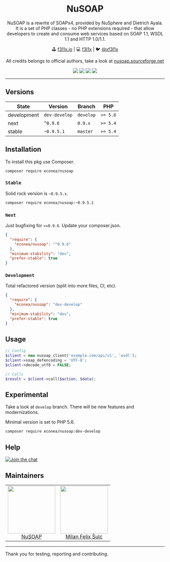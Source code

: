 <h1 align=center>NuSOAP</h1>

<p align=center>
NuSOAP is a rewrite of SOAPx4, provided by NuSphere and Dietrich Ayala. It is a set of PHP classes - no PHP extensions required - that allow developers to create and consume web services based on SOAP 1.1, WSDL 1.1 and HTTP 1.0/1.1.
</p>

<p align=center>
🕹 <a href="https://f3l1x.io">f3l1x.io</a> | 💻 <a href="https://github.com/f3l1x">f3l1x</a> | 🐦 <a href="https://twitter.com/xf3l1x">@xf3l1x</a>
</p>

<p align=center>
  All credits belongs to official authors, take a look at <a href="https://nusoap.sourceforge.net">nusoap.sourceforge.net</a>
</p>

<p align=center>
    <a href="https://travis-ci.org/econea/nusoap"><img src="https://img.shields.io/travis/econea/nusoap.svg?style=flat-square"></a>
    <a href="https://packagist.org/packages/econea/nusoap"><img src="https://img.shields.io/packagist/l/econea/nusoap.svg?style=flat-square"></a>
    <a href="https://packagist.org/packages/econea/nusoap"><img src="https://img.shields.io/packagist/dt/econea/nusoap.svg?style=flat-square"></a>
    <a href="https://packagist.org/packages/econea/nusoap"><img src="https://img.shields.io/packagist/v/econea/nusoap.svg?style=flat-square"></a>
</p>

-----

## Versions

| State       | Version       | Branch    | PHP      |
|-------------|---------------|-----------|----------|
| development | `dev-develop` | `develop` | `>= 5.6` |
| next        | `^0.9.6`      | `0.9.x`   | `>= 5.4` |
| stable      | `~0.9.5.1`    | `master`  | `>= 5.4` |

## Installation

To install this pkg use Composer.

```
composer require econea/nusoap
```

### `Stable`

Solid rock version is `~0.9.5.x`.

```sh
composer require econea/nusoap:~0.9.5.1
```

### `Next`

Just bugfixing for `>=0.9.6`. Update your composer.json.

```json
{
  "require": {
    "econea/nusoap": "^0.9.6"
  },
  "minimum-stability": "dev",
  "prefer-stable": true
}
```

### `Development`

Total refactored version (split into more files, CI, etc).

```json
{
  "require": {
    "econea/nusoap": "dev-develop"
  },
  "minimum-stability": "dev",
  "prefer-stable": true
}
```

## Usage

```php
// Config
$client = new nusoap_client('example.com/api/v1', 'wsdl');
$client->soap_defencoding = 'UTF-8';
$client->decode_utf8 = FALSE;

// Calls
$result = $client->call($action, $data);
```

## Experimental

Take a look at `develop` branch. There will be new features and modernizations.

Minimal version is set to PHP 5.6.

```sh
composer require econea/nusoap:dev-develop
```

## Help

[![Join the chat](https://img.shields.io/gitter/room/econea/econea.svg?style=flat-square)](http://bit.ly/ecogitter)

## Maintainers

<table>
  <tbody>
    <tr>
      <td align="center">
        <a href="https://nusoap.sourceforge.net">
            <img width="150" height="150" src="https://via.placeholder.com/320x320?text=NuSOAP">
        </a>
        </br>
        <a href="https://nusoap.sourceforge.net">NuSOAP</a>
      </td>
      <td align="center">
        <a href="https://github.com/f3l1x">
            <img width="150" height="150" src="https://avatars2.githubusercontent.com/u/538058?v=3&s=150">
        </a>
        </br>
        <a href="https://github.com/f3l1x">Milan Felix Šulc</a>
      </td>
    </tr>
  <tbody>
</table>

-----

Thank you for testing, reporting and contributing.
